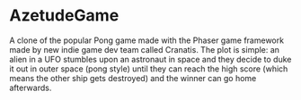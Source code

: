 # AzetudeGame
 A clone of the popular Pong game made with the Phaser game framework made by new indie game dev team called Cranatis.
 The plot is simple: an alien in a UFO stumbles upon an astronaut in space and they decide to duke it out in outer space (pong style) until they can reach the high score (which means the other ship gets destroyed) and the winner can go home afterwards.
